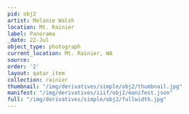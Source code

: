 ```yaml
---
pid: obj2
artist: Melanie Walsh
location: Mt. Rainier
label: Panorama
_date: 22-Jul
object_type: photograph
current_location: Mt. Rainier, WA
source: 
order: '2'
layout: qatar_item
collection: rainier
thumbnail: "/img/derivatives/simple/obj2/thumbnail.jpg"
manifest: "/img/derivatives/iiif/obj2/manifest.json"
full: "/img/derivatives/simple/obj2/fullwidth.jpg"
---
```

